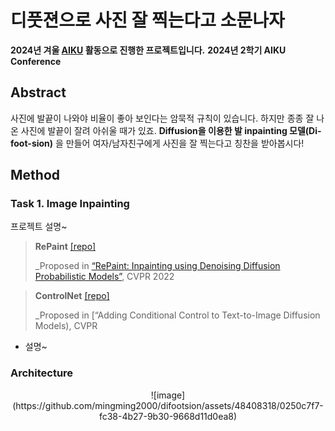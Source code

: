 # 디풋젼으로 사진 잘 찍는다고 소문나자

**2024년 겨울 [AIKU](https://github.com/AIKU-Official) 활동으로 진행한 프로젝트입니다.**
**2024년 2학기 AIKU Conference**

## Abstract

사진에 발끝이 나와야 비율이 좋아 보인다는 암묵적 규칙이 있습니다. 하지만 종종 잘 나온 사진에 발끝이 잘려 아쉬울 때가 있죠. **Diffusion을 이용한 발 inpainting 모델(Di-foot-sion)** 을 만들어 여자/남자친구에게 사진을 잘 찍는다고 칭찬을 받아봅시다!

## Method

### Task 1. Image Inpainting

프로젝트 설명~

> **RePaint** [[repo]](https://github.com/andreas128/RePaint)
>
> _Proposed in [“RePaint: Inpainting using Denoising Diffusion Probabilistic Models”](https://www.nature.com/articles/s41598-022-23052-9),
> CVPR 2022

> **ControlNet** [[repo]](https://github.com/lllyasviel/ControlNet)
>
> _Proposed in [“Adding Conditional Control to Text-to-Image Diffusion Models),
> CVPR

- 설명~

### Architecture
<p align="center">
    ![image](https://github.com/mingming2000/difootsion/assets/48408318/0250c7f7-fc38-4b27-9b30-9668d11d0ea8)
</p>
